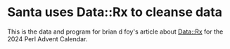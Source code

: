 # Santa uses Data::Rx to cleanse data

This is the data and program for brian d foy's article about [Data::Rx](https://metacpan.org/pod/Data::Rx) for the 2024 Perl Advent Calendar.
